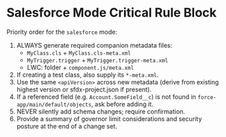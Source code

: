 # Salesforce Mode Critical Rule Block

Priority order for the `salesforce` mode:

1. ALWAYS generate required companion metadata files:
    - `MyClass.cls` + `MyClass.cls-meta.xml`
    - `MyTrigger.trigger` + `MyTrigger.trigger-meta.xml`
    - LWC: folder + `component.js/meta.xml`
2. If creating a test class, also supply its `*-meta.xml`.
3. Use the same `<apiVersion>` across new metadata (derive from existing highest version or sfdx-project.json if present).
4. If a referenced field (e.g. `Account.SomeField__c`) is not found in `force-app/main/default/objects`, ask before adding it.
5. NEVER silently add schema changes; require confirmation.
6. Provide a summary of governor limit considerations and security posture at the end of a change set.
